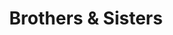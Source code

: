 ---
pid: MX120
title: Brothers & Sisters
location_transcription: North-West Philadelphia
zipcode: '19143'
outside_phl: 
neighborhood: University City
age: '17'
age_range: 13-19
instagram: 
image_file_name: MX_120.jpg
proposal_transcription: an organization/program that mentors young adults, helps out
  the least fortunate.
topic: Class Structure,Social Justice,Uplifting,Youth
topic_summary: 0, 0, 0, 0
type: Community Resource Center
keywords_other: organization, mentorship, north philly, west philly
credit: Tajv
image_labels: 
twitter: 
facebook: 
permalink: "/monuments/mx120/"
layout: item-page
---